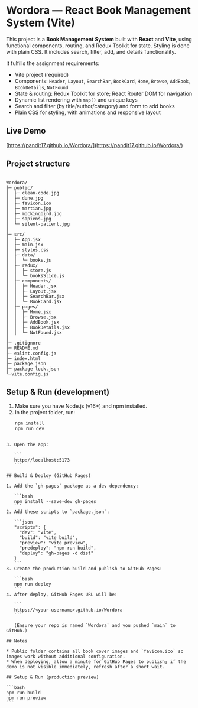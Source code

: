 # Wordora — React Book Management System (Vite)

This project is a **Book Management System** built with **React** and **Vite**, using functional components, routing, and Redux Toolkit for state. Styling is done with plain CSS. It includes search, filter, add, and details functionality.

It fulfills the assignment requirements:
- Vite project (required)
- Components: `Header`, `Layout`, `SearchBar`, `BookCard`, `Home`, `Browse`, `AddBook`, `BookDetails`, `NotFound`
- State & routing: Redux Toolkit for store; React Router DOM for navigation
- Dynamic list rendering with `map()` and unique keys
- Search and filter (by title/author/category) and form to add books
- Plain CSS for styling, with animations and responsive layout

## Live Demo

[https://pandit17.github.io/Wordora/](https://pandit17.github.io/Wordora/)


## Project structure
```

Wordora/
├─ public/
│  ├─ clean-code.jpg
│  ├─ dune.jpg
│  ├─ favicon.ico
│  ├─ martian.jpg
│  ├─ mockingbird.jpg
│  ├─ sapiens.jpg
│  └─ silent-patient.jpg
│
├─ src/
│  ├─ App.jsx
│  ├─ main.jsx
│  ├─ styles.css
│  ├─ data/
│  │  └─ books.js
│  ├─ redux/
│  │  ├─ store.js
│  │  └─ booksSlice.js
│  ├─ components/
│  │  ├─ Header.jsx
│  │  ├─ Layout.jsx
│  │  ├─ SearchBar.jsx
│  │  └─ BookCard.jsx
│  ├─ pages/
│  │  ├─ Home.jsx
│  │  ├─ Browse.jsx
│  │  ├─ AddBook.jsx
│  │  ├─ BookDetails.jsx
│  │  └─ NotFound.jsx
│
├─ .gitignore
├─ README.md
├─ eslint.config.js
├─ index.html
├─ package.json
├─ package-lock.json
└─vite.config.js

````

## Setup & Run (development)
1. Make sure you have Node.js (v16+) and npm installed.  
2. In the project folder, run:
   ```bash
   npm install
   npm run dev
````

3. Open the app:

   ```
   http://localhost:5173
   ```

## Build & Deploy (GitHub Pages)

1. Add the `gh-pages` package as a dev dependency:

   ```bash
   npm install --save-dev gh-pages
   ```
2. Add these scripts to `package.json`:

   ```json
   "scripts": {
     "dev": "vite",
     "build": "vite build",
     "preview": "vite preview",
     "predeploy": "npm run build",
     "deploy": "gh-pages -d dist"
   }
   ```
3. Create the production build and publish to GitHub Pages:

   ```bash
   npm run deploy
   ```
4. After deploy, GitHub Pages URL will be:

   ```
   https://<your-username>.github.io/Wordora
   ```

   (Ensure your repo is named `Wordora` and you pushed `main` to GitHub.)

## Notes

* Public folder contains all book cover images and `favicon.ico` so images work without additional configuration.
* When deploying, allow a minute for GitHub Pages to publish; if the demo is not visible immediately, refresh after a short wait.

## Setup & Run (production preview)

```bash
npm run build
npm run preview
```


